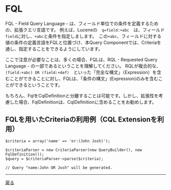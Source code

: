 # FQL

FQL - Field Query Language - は、フィールド単位での条件を定義するための、拡張クエリ言語です。
例えば、Luceneの　`q=field:+abc`　は、フィールド`field`に対し、`+abc`と条件を指定しまします。　この`+abc`、フィールドに対する値の条件の定義言語をFQLと位置づけ、本Query Componentでは、Criteriaを通し、指定することをできるようにしています。

ここで注意が必要なことは、多くの場合、FQLは、RQL - Requested Query Language - の一部であるということを理解してください。
RQLが複合的な、`(field:+abc) OR (field:+def)`　といった「完全な構文」（Expression）を含むことができることに対し、FQLは、「条件の構文」(Expression)のみを含むことができるということです。

もちろん、FqlをCqlDefinitionと分離することは可能です。しかし、拡張性を考慮した場合、FqlDefinitionは、CqlDefinitionに含めることをお勧めします。


## FQLを用いたCriteriaの利用例（CQL Extensionを利用）

```
$criteria = array('name' => 'or:(John Josh)');

$criteriaParser = new CriteriaParser(new QueryBuilder(), new FqlDefinition());
$query = $criteriaParser->parse($criteria);

// Query "name:John OR Josh" will be generated.
```



----

[戻る](./index.md)
